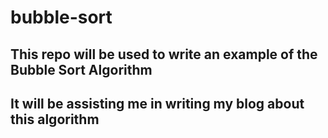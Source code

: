 # bubble-sort

## This repo will be used to write an example of the Bubble Sort Algorithm

## It will be assisting me in writing my blog about this algorithm


